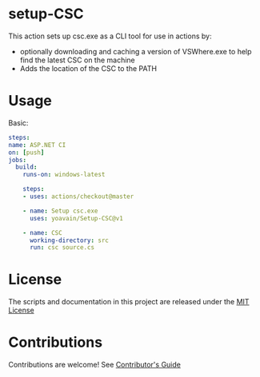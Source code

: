 
# setup-CSC

This action sets up csc.exe as a CLI tool for use in actions by:
- optionally downloading and caching a version of VSWhere.exe to help find the latest CSC on the machine
- Adds the location of the CSC to the PATH


# Usage

Basic:
```yaml
steps:
name: ASP.NET CI
on: [push]
jobs:
  build:
    runs-on: windows-latest

    steps:
    - uses: actions/checkout@master

    - name: Setup csc.exe
      uses: yoavain/Setup-CSC@v1

    - name: CSC
      working-directory: src
      run: csc source.cs
```


# License

The scripts and documentation in this project are released under the [MIT License](LICENSE)

# Contributions

Contributions are welcome!  See [Contributor's Guide](docs/contributors.md)